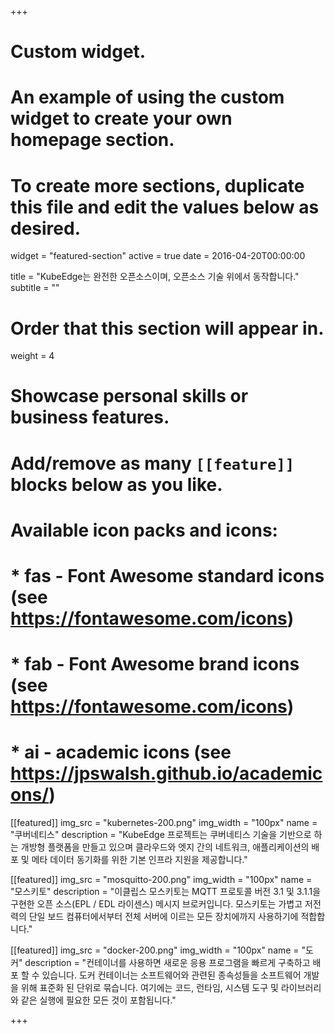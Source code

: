 +++
# Custom widget.
# An example of using the custom widget to create your own homepage section.
# To create more sections, duplicate this file and edit the values below as desired.
widget = "featured-section"
active = true
date = 2016-04-20T00:00:00

title = "KubeEdge는 완전한 오픈소스이며, 오픈소스 기술 위에서 동작합니다."
subtitle = ""

# Order that this section will appear in.
weight = 4

# Showcase personal skills or business features.
# 
# Add/remove as many `[[feature]]` blocks below as you like.
# 
# Available icon packs and icons:
# * fas - Font Awesome standard icons (see https://fontawesome.com/icons)
# * fab - Font Awesome brand icons (see https://fontawesome.com/icons)
# * ai - academic icons (see https://jpswalsh.github.io/academicons/)

[[featured]]
  img_src = "kubernetes-200.png"
  img_width = "100px"
  name = "쿠버네티스"
  description = "KubeEdge 프로젝트는 쿠버네티스 기술을 기반으로 하는 개방형 플랫폼을 만들고 있으며 클라우드와 엣지 간의 네트워크, 애플리케이션의 배포 및 메타 데이터 동기화를 위한 기본 인프라 지원을 제공합니다."
  
[[featured]]
  img_src = "mosquitto-200.png"
  img_width = "100px"
  name = "모스키토"
  description = "이클립스 모스키토는 MQTT 프로토콜 버전 3.1 및 3.1.1을 구현한 오픈 소스(EPL / EDL 라이센스) 메시지 브로커입니다. 모스키토는 가볍고 저전력의 단일 보드 컴퓨터에서부터 전체 서버에 이르는 모든 장치에까지 사용하기에 적합합니다."
  
[[featured]]
  img_src = "docker-200.png"
  img_width = "100px"
  name = "도커"
  description = "컨테이너를 사용하면 새로운 응용 프로그램을 빠르게 구축하고 배포 할 수 있습니다. 도커 컨테이너는 소프트웨어와 관련된 종속성들을 소프트웨어 개발을 위해 표준화 된 단위로 묶습니다. 여기에는 코드, 런타임, 시스템 도구 및 라이브러리와 같은 실행에 필요한 모든 것이 포함됩니다."

+++
